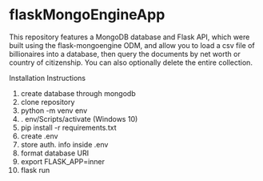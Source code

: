 # flaskMongoEngineApp
This repository features a MongoDB database and Flask API, which were built using the flask-mongoengine ODM, and allow you to load a csv file of billionaires into a database, then query the documents by net worth or country of citizenship. You can also optionally delete the entire collection.

Installation Instructions

1) create database through mongodb
2) clone repository
3) python -m venv env
4) . env/Scripts/activate (Windows 10)
5) pip install -r requirements.txt
6) create .env
7) store auth. info inside .env
8) format database URI
9) export FLASK_APP=inner
10) flask run
